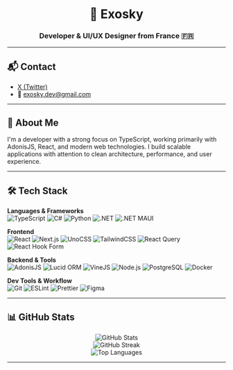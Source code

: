 <h1 align="center">🚀 Exosky</h1>
<h3 align="center">Developer & UI/UX Designer from France 🇫🇷</h3>

---

## 📬 Contact

- [X (Twitter)](https://x.com/exosky12_)
- 📧 [exosky.dev@gmail.com](mailto:exosky.dev@gmail.com)

---

## 💼 About Me

I'm a developer with a strong focus on TypeScript, working primarily with AdonisJS, React, and modern web technologies. I build scalable applications with attention to clean architecture, performance, and user experience.

---

## 🛠️ Tech Stack

**Languages & Frameworks**  
![TypeScript](https://img.shields.io/badge/TypeScript-%23007ACC.svg?style=for-the-badge&logo=typescript&logoColor=white)
![C#](https://img.shields.io/badge/C%23-239120.svg?style=for-the-badge&logo=c-sharp&logoColor=white)
![Python](https://img.shields.io/badge/Python-3670A0?style=for-the-badge&logo=python&logoColor=ffdd54)
![.NET](https://img.shields.io/badge/.NET-512BD4.svg?style=for-the-badge&logo=dotnet&logoColor=white)
![.NET MAUI](https://img.shields.io/badge/.NET%20MAUI-512BD4.svg?style=for-the-badge&logo=dotnet&logoColor=white)

**Frontend**  
![React](https://img.shields.io/badge/React-%2320232a.svg?style=for-the-badge&logo=react&logoColor=%2361DAFB)
![Next.js](https://img.shields.io/badge/Next-black?style=for-the-badge&logo=next.js&logoColor=white)
![UnoCSS](https://img.shields.io/badge/UnoCSS-333333.svg?style=for-the-badge&logo=unocss&logoColor=white)
![TailwindCSS](https://img.shields.io/badge/TailwindCSS-%2338B2AC.svg?style=for-the-badge&logo=tailwind-css&logoColor=white)
![React Query](https://img.shields.io/badge/React%20Query-FF4154?style=for-the-badge&logo=react%20query&logoColor=white)
![React Hook Form](https://img.shields.io/badge/React%20Hook%20Form-%23EC5990.svg?style=for-the-badge&logo=reacthookform&logoColor=white)

**Backend & Tools**  
![AdonisJS](https://img.shields.io/badge/AdonisJS-220052?style=for-the-badge&logo=adonisjs&logoColor=white)
![Lucid ORM](https://img.shields.io/badge/Lucid%20ORM-6E40C9?style=for-the-badge&logo=data&logoColor=white)
![VineJS](https://img.shields.io/badge/VineJS-00C7B7?style=for-the-badge)
![Node.js](https://img.shields.io/badge/Node.js-6DA55F?style=for-the-badge&logo=node.js&logoColor=white)
![PostgreSQL](https://img.shields.io/badge/PostgreSQL-%23316192.svg?style=for-the-badge&logo=postgresql&logoColor=white)
![Docker](https://img.shields.io/badge/Docker-%230db7ed.svg?style=for-the-badge&logo=docker&logoColor=white)

**Dev Tools & Workflow**  
![Git](https://img.shields.io/badge/Git-%23F05033.svg?style=for-the-badge&logo=git&logoColor=white)
![ESLint](https://img.shields.io/badge/ESLint-4B3263?style=for-the-badge&logo=eslint&logoColor=white)
![Prettier](https://img.shields.io/badge/Prettier-%23F7B93E.svg?style=for-the-badge&logo=prettier&logoColor=black)
![Figma](https://img.shields.io/badge/Figma-%23F24E1E.svg?style=for-the-badge&logo=figma&logoColor=white)

---

## 📊 GitHub Stats

<p align="center">
  <img src="https://github-readme-stats.vercel.app/api?username=exosky12&theme=dark&hide_border=false&include_all_commits=true&count_private=true" alt="GitHub Stats" />
  <br/>
  <img src="https://github-readme-streak-stats.herokuapp.com/?user=exosky12&theme=dark&hide_border=false" alt="GitHub Streak" />
  <br/>
  <img src="https://github-readme-stats.vercel.app/api/top-langs/?username=exosky12&theme=dark&hide_border=false&layout=compact" alt="Top Languages" />
</p>

---
